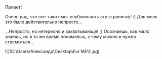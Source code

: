 Привет!

Очень рад, что все-таки смог опубликовать эту страничку! :)
Для меня это было действительно непросто...

...Непросто, но интересно и захватывающе! ;)
Осознаешь, как мало знаешь, но в то же время понимаешь, к чему можно и нужно стремиться...

![](C:\Users\Александр\Desktop\For ME\1.jpg)
